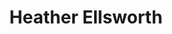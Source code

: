 ---
avatar: /images/people/heather-ellsworth.jpg
avatar_small: /images/people/heather-ellsworth_small.jpg
bio: Heather is a Software Engineer on Canonical's Ubuntu Desktop Team, a GNOME Foundation
  Member, and former Purism Librem 5 Documentation Engineer. She is also a former
  experimental high energy physics researcher at CERN working on the Atlas Detector
  and Higgs boson.
gplus: null
homepage: null
instagram: null
linkedin: null
title: Heather Ellsworth
twitter: null
type: guest
username: heather-ellsworth
youtube: null
---